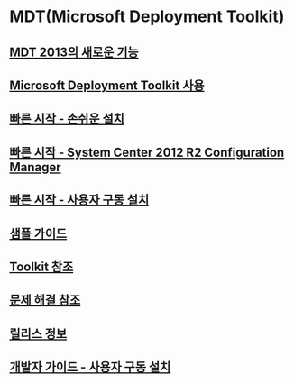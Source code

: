# MDT(Microsoft Deployment Toolkit) 
## [MDT 2013의 새로운 기능](whats-new-in-mdt.md)
## [Microsoft Deployment Toolkit 사용](use-the-mdt.md)
## [빠른 시작 - 손쉬운 설치](lite-touch-installation-guide.md)
## [빠른 시작 - System Center 2012 R2 Configuration Manager](sccm-guide.md)
## [빠른 시작 - 사용자 구동 설치](user-driven-installation-guide.md)
## [샘플 가이드](samples-guide.md)
## [Toolkit 참조](toolkit-reference.md)
## [문제 해결 참조](troubleshooting-reference.md)
## [릴리스 정보](release-notes.md)
## [개발자 가이드 - 사용자 구동 설치](user-driven-installation-developers-guide.md)
